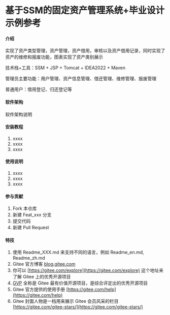 # 基于SSM的固定资产管理系统+毕业设计示例参考

#### 介绍
实现了资产类型管理，资产管理，资产借用，审核以及资产借用记录，同时实现了资产的维修和报废功能，图表实现了资产类别展示

技术栈+工具：SSM + JSP + Tomcat + IDEA2022 + Maven

管理员主要功能：用户管理、资产信息管理、借还管理、维修管理、报废管理

普通用户：借用登记、归还登记等


#### 软件架构
软件架构说明


#### 安装教程

1.  xxxx
2.  xxxx
3.  xxxx

#### 使用说明

1.  xxxx
2.  xxxx
3.  xxxx

#### 参与贡献

1.  Fork 本仓库
2.  新建 Feat_xxx 分支
3.  提交代码
4.  新建 Pull Request


#### 特技

1.  使用 Readme\_XXX.md 来支持不同的语言，例如 Readme\_en.md, Readme\_zh.md
2.  Gitee 官方博客 [blog.gitee.com](https://blog.gitee.com)
3.  你可以 [https://gitee.com/explore](https://gitee.com/explore) 这个地址来了解 Gitee 上的优秀开源项目
4.  [GVP](https://gitee.com/gvp) 全称是 Gitee 最有价值开源项目，是综合评定出的优秀开源项目
5.  Gitee 官方提供的使用手册 [https://gitee.com/help](https://gitee.com/help)
6.  Gitee 封面人物是一档用来展示 Gitee 会员风采的栏目 [https://gitee.com/gitee-stars/](https://gitee.com/gitee-stars/)
